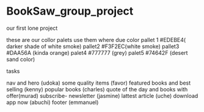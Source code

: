 # BookSaw_group_project
our first lone project



these are our collor palets use them where due
color pallet 1 #EDEBE4( darker shade of white smoke)
pallet2 #F3F2EC(white smoke)
pallet3 #DAA56A (kinda orange)
palet4 #777777 (grey)
palet5 #74642F (desert sand color)



tasks


nav and hero (udoka)
some quality items (favor)
featured books and best selling (kenny)
popular books (charles)
quote of the day and books with offer(murad)
subscribe- newsletter (jasmine)
lattest article (uche)
download app now (abuchi)
footer (emmanuel)